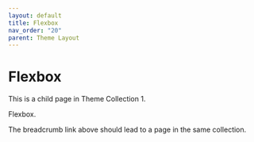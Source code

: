 ```yaml
---
layout: default
title: Flexbox
nav_order: "20"
parent: Theme Layout
---
```


# Flexbox

This is a child page in Theme Collection 1.

Flexbox.  


The breadcrumb link above should lead to a page in the same collection.
